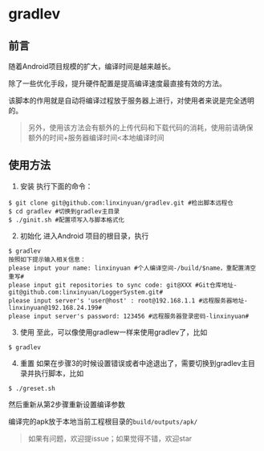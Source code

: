 # gradlev

## 前言
随着Android项目规模的扩大，编译时间是越来越长。

除了一些优化手段，提升硬件配置是提高编译速度最直接有效的方法。

该脚本的作用就是自动将编译过程放于服务器上进行，对使用者来说是完全透明的。

>另外，使用该方法会有额外的上传代码和下载代码的消耗，使用前请确保 额外的时间+服务器编译时间<本地编译时间

## 使用方法

1. 安装
执行下面的命令：
```
$ git clone git@github.com:linxinyuan/gradlev.git #检出脚本远程仓
$ cd gradlev #切换到gradlev主目录
$ ./ginit.sh #配置项写入与脚本格式化
```
2.  初始化
进入Android 项目的根目录，执行
```
$ gradlev
按照如下提示输入相关信息：
please input your name: linxinyuan #个人编译空间-/build/$name，重配置清空重写#
please input git repositories to sync code: git@XXX #Git仓库地址-git@github.com:linxinyuan/LoggerSystem.git#
please input server's 'user@host' : root@192.168.1.1 #远程服务器地址-linxinyuan@192.168.24.199#
please input server's password: 123456 #远程服务器登录密码-linxinyuan#
```
3.  使用
至此，可以像使用gradlew一样来使用gradlev了，比如
```
$ gradlev

```
4.  重置
如果在步骤3的时候设置错误或者中途退出了，需要切换到gradlev主目录并执行脚本，比如
```
$ ./greset.sh

```
然后重新从第2步骤重新设置编译参数

编译完的apk放于本地当前工程根目录的```build/outputs/apk/```

>如果有问题，欢迎提issue；如果觉得不错，欢迎star
